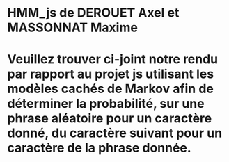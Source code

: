 # HMM_js de DEROUET Axel et MASSONNAT Maxime

# Veuillez trouver ci-joint notre rendu par rapport au projet js utilisant les modèles cachés de Markov afin de déterminer la probabilité, sur une phrase aléatoire pour un caractère donné, du caractère suivant pour un caractère de la phrase donnée.
